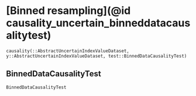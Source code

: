
# [Binned resampling](@id causality_uncertain_binneddatacausalitytest)

```@docs
causality(::AbstractUncertainIndexValueDataset, y::AbstractUncertainIndexValueDataset, test::BinnedDataCausalityTest)
```

## BinnedDataCausalityTest

```@docs
BinnedDataCausalityTest
```
